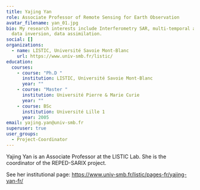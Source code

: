 ```yaml
---
title: Yajing Yan
role: Associate Professor of Remote Sensing for Earth Observation
avatar_filename: yan_01.jpg
bio: My research interests include Interferometry SAR, multi-temporal analysis,
  data inversion, data assimilation.
social: []
organizations:
  - name: LISTIC, Université Savoie Mont-Blanc
    url: https://www.univ-smb.fr/listic/
education:
  courses:
    - course: "Ph.D "
      institution: LISTIC, Université Savoie Mont-Blanc
      year: ""
    - course: "Master "
      institution: Université Pierre & Marie Curie
      year: ""
    - course: BSc
      institution: Université Lille 1
      year: 2005
email: yajing.yan@univ-smb.fr
superuser: true
user_groups:
  - Project-Coordinator
---
```

Yajing Yan is an Associate Professor at the LISTIC Lab. She is the coordinator of the REPED-SARIX project. 

See her institutional page: https://www.univ-smb.fr/listic/pages-fr/yajing-yan-fr/
